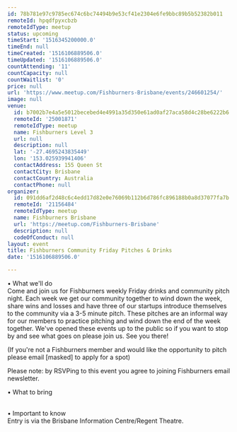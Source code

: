```yaml
---
id: 78b781e97c9785ec674c6bc74494b9e53cf41e2304e6fe9bbc89b5b52382b011
remoteId: hpqdfpyxcbzb
remoteIdType: meetup
status: upcoming
timeStart: '1516345200000.0'
timeEnd: null
timeCreated: '1516106889506.0'
timeUpdated: '1516106889506.0'
countAttending: '11'
countCapacity: null
countWaitlist: '0'
price: null
url: 'https://www.meetup.com/Fishburners-Brisbane/events/246601254/'
image: null
venue:
  id: b7002b7e4a5e5012becebed4e4991a35d350e61ad0af27aca58d4c28be6222b6
  remoteId: '25001871'
  remoteIdType: meetup
  name: Fishburners Level 3
  url: null
  description: null
  lat: '-27.4695243835449'
  lon: '153.025939941406'
  contactAddress: 155 Queen St
  contactCity: Brisbane
  contactCountry: Australia
  contactPhone: null
organizer:
  id: 091dd6af2d48c6c4edd17d82e0e76069b112b6d786fc896188b0a8d37077fa7b
  remoteId: '21156484'
  remoteIdType: meetup
  name: Fishburners Brisbane
  url: 'https://meetup.com/Fishburners-Brisbane'
  description: null
  codeOfConduct: null
layout: event
title: Fishburners Community Friday Pitches & Drinks
date: '1516106889506.0'

---
```

<p>• What we'll do<br/>Come and join us for Fishburners weekly Friday drinks and community pitch night. Each week we get our community together to wind down the week, share wins and losses and have three of our startups introduce themselves to the community via a 3-5 minute pitch. These pitches are an informal way for our members to practice pitching and wind down the end of the week together. We've opened these events up to the public so if you want to stop by and see what goes on please join us. See you there!</p> <p>(If you're not a Fishburners member and would like the opportunity to pitch please email [masked] to apply for a spot)</p> <p>Please note: by RSVPing to this event you agree to joining Fishburners email newsletter.</p> <p>• What to bring</p> <p><br/>• Important to know<br/>Entry is via the Brisbane Information Centre/Regent Theatre.</p> 
